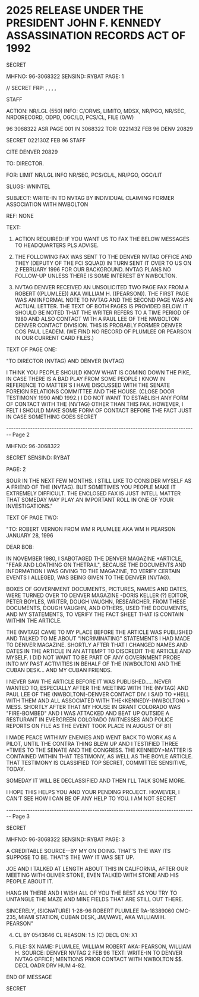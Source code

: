 # 2025 RELEASE UNDER THE PRESIDENT JOHN F. KENNEDY ASSASSINATION RECORDS ACT OF 1992

SECRET

MHFNO: 96-3068322 SENSIND: RYBAT PAGE: 1

// SECRET FRP: , , , ,

STAFF

ACTION: NR/LGL (550) INFO: C/ORMS, LIMITO, MDSX, NR/PGO, NR/SEC,
NRDORECORD, ODPD, OGC/LD, PCS/CL, FILE (0/W)

96 3068322 ASR PAGE 001 IN 3068322
TOR: 022143Z FEB 96 DENV 20829

SECRET 022130Z FEB 96 STAFF

CITE DENVER 20829

TO: DIRECTOR.

FOR: LIMIT NR/LGL INFO NR/SEC, PCS/CL/L, NR/PGO, OGC/LIT

SLUGS: WNINTEL

SUBJECT: WRITE-IN TO NVTAG BY INDIVIDUAL CLAIMING FORMER
ASSOCIATION WITH NWBOLTON

REF: NONE

TEXT:

1. ACTION REQUIRED: IF YOU WANT US TO FAX THE BELOW
   MESSAGES TO HEADQUARTERS PLS ADVISE.

2. THE FOLLOWING FAX WAS SENT TO THE DENVER NVTAG OFFICE
   AND THEY (DEPUTY OF THE FCI SQUAD) IN TURN SENT IT OVER TO US ON
   2 FEBRUARY 1996 FOR OUR BACKGROUND. NVTAG PLANS NO FOLLOW-UP
   UNLESS THERE IS SOME INTEREST BY NWBOLTON.

3. NVTAG DENVER RECEIVED AN UNSOLICITED TWO PAGE FAX FROM A
   ROBERT ((PLUMLEE)) AKA WILLIAM H. ((PEARSON)). THE FIRST PAGE
   WAS AN INFORMAL NOTE TO NVTAG AND THE SECOND PAGE WAS AN ACTUAL
   LETTER. THE TEXT OF BOTH PAGES IS PROVIDED BELOW. IT SHOULD BE
   NOTED THAT THE WRITER REFERS TO A TIME PERIOD OF 1980 AND ALSO
   CONTACT WITH A PAUL LEE OF THE NWBOLTON DENVER CONTACT
   DIVISION. THIS IS PROBABLY FORMER DENVER COS PAUL LEADEM. (WE
   FIND NO RECORD OF PLUMLEE OR PEARSON IN OUR CURRENT CARD FILES.)

TEXT OF PAGE ONE:

"TO DIRECTOR (NVTAG) AND DENVER (NVTAG)

I THINK YOU PEOPLE SHOULD KNOW WHAT IS COMING DOWN THE
PIKE, IN CASE THERE IS A BAD PLAY FROM SOME PEOPLE I KNOW IN
REFERENCE TO MATTER'S I HAVE DISCUSSED WITH THE SENATE FOREIGN
RELATIONS COMMITTEE AND THE HOUSE. (CLOSE DOOR TESTIMONY 1990
AND 1992.) I DO NOT WANT TO ESTABLISH ANY FORM OF CONTACT WITH
THE (NVTAG) OTHER THAN THIS FAX. HOWEVER, I FELT I SHOULD MAKE
SOME FORM OF CONTACT BEFORE THE FACT JUST IN CASE SOMETHING GOES
SECRET


-------------------------------------------------------------------------------- Page 2

MHFNO: 96-3068322

SECRET
SENSIND: RYBAT

PAGE: 2

SOUR IN THE NEXT FEW MONTHS. I STILL LIKE TO CONSIDER MYSELF AS
A FRIEND OF THE (NVTAG). BUT SOMETIMES YOU PEOPLE MAKE IT
EXTREMELY DIFFICULT. THE ENCLOSED FAX IS JUST INTELL MATTER
THAT SOMEDAY MAY PLAY AN IMPORTANT ROLL IN ONE OF YOUR
INVESTIGATIONS."

TEXT OF PAGE TWO:

"TO: ROBERT VERNON
FROM WM R PLUMLEE AKA WM H PEARSON JANUARY 28, 1996

DEAR BOB:

IN NOVEMBER 1980, I SABOTAGED THE DENVER MAGAZINE
*ARTICLE, "FEAR AND LOATHING ON THE<ASSASSINATION>TRAIL", BECAUSE
THE DOCUMENTS AND INFORMATION I WAS GIVING TO THE MAGAZINE, TO
VERIFY CERTAIN EVENTS I ALLEGED, WAS BEING GIVEN TO THE DENVER
(NVTAG).

BOXES OF GOVERNMENT DOCUMENTS, PICTURES, NAMES AND
DATES, WERE TURNED OVER TO DENVER MAGAZINE -DORIS KELLER (?)
EDITOR, PETER BOYLES, WRITER, DOUGH VAUGHN, RESEARCHER. FROM
THESE DOCUMENTS, DOUGH VAUGHN, AND OTHERS, USED THE DOCUMENTS,
AND MY STATEMENTS, TO VERIFY THE FACT SHEET THAT IS CONTAIN
WITHIN THE ARTICLE.

THE (NVTAG) CAME TO MY PLACE BEFORE THE ARTICLE WAS
PUBLISHED AND TALKED TO ME ABOUT "INCRIMINATING" STATEMENTS I
HAD MADE TO DENVER MAGAZINE. SHORTLY AFTER THAT I CHANGED NAMES
AND DATES IN THE ARTICLE IN AN ATTEMPT TO DISCREDIT THE ARTICLE
AND MYSELF. I DID NOT WANT TO BE PART OF ANY GOVERNMENT PROBE
INTO MY PAST ACTIVITIES IN BEHALF OF THE (NWBOLTON) AND THE
CUBAN DESK... AND MY CUBAN FRIENDS.

I NEVER SAW THE ARTICLE BEFORE IT WAS PUBLISHED.....
NEVER WANTED TO, ESPECIALLY AFTER THE MEETING WITH THE (NVTAG)
AND PAUL LEE OF THE (NWBOLTON)-DENVER CONTACT DIV. I SAID TO
*HELL WITH THEM AND ALL ASSOCIATED WITH THE<KENNEDY-(NWBOLTON) >
MESS. SHORTLY AFTER THAT MY HOUSE IN GRANT COLORADO WAS
"FIRE-BOMBED" AND I WAS ATTACKED AND BEAT UP OUTSIDE A RESTURANT
IN EVERGREEN COLORADO (WITNESSES AND POLICE REPORTS ON FILE AS
THE EVENT TOOK PLACE IN AUGUST OF 81)

I MADE PEACE WITH MY ENEMIES AND WENT BACK TO WORK AS A
PILOT, UNTIL THE CONTRA THING BLEW UP AND I TESTIFIED THREE
*TIMES TO THE SENATE AND THE CONGRESS. THE KENNEDY>MATTER IS
CONTAINED WITHIN THAT TESTIMONY, AS WELL AS THE BOYLE ARTICLE.
THAT TESTIMONY IS CLASSIFIED TOP SECRET, COMMITTEE SENSITIVE,
TODAY.

SOMEDAY IT WILL BE DECLASSIFIED AND THEN I'LL TALK SOME
MORE.

I HOPE THIS HELPS YOU AND YOUR PENDING PROJECT.
HOWEVER, I CAN'T SEE HOW I CAN BE OF ANY HELP TO YOU. I AM NOT
SECRET


-------------------------------------------------------------------------------- Page 3

SECRET

MHFNO: 96-3068322 SENSIND: RYBAT PAGE: 3

A CREDITABLE SOURCE--BY MY ON DOING. THAT'S THE WAY ITS SUPPOSE
TO BE. THAT'S THE WAY IT WAS SET UP.

JOE AND I TALKED AT LENGTH ABOUT THIS IN CALIFORNIA,
AFTER OUR MEETING WITH OLIVER STONE, EVEN TALKED WITH STONE AND
HIS PEOPLE ABOUT IT.

HANG IN THERE AND I WISH ALL OF YOU THE BEST AS YOU TRY
TO UNTANGLE THE MAZE AND MINE FIELDS THAT ARE STILL OUT THERE.

SINCERELY,
(SIGNATURE) 1-28-96
ROBERT PLUMLEE
RA-18389060
OMC-235, MIAMI STATION,
CUBAN DESK, JM/WAVE, AKA
WILLIAM H. PEARSON"

4. CL BY 0543646 CL REASON: 1.5 (C) DECL ON: X1

5. FILE: $X NAME: PLUMLEE, WILLIAM ROBERT AKA:
   PEARSON, WILLIAM H. SOURCE: DENVER NVTAG 2 FEB 96 TEXT:
   WRITE-IN TO DENVER NVTAG OFFICE; MENTIONS PRIOR CONTACT WITH
   NWBOLTON $$. DECL OADR DRV HUM 4-82.

END OF MESSAGE

SECRET
